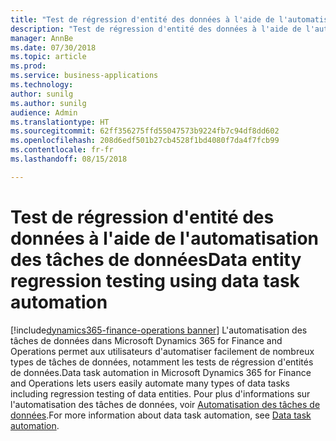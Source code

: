 ```yaml
---
title: "Test de régression d'entité des données à l'aide de l'automatisation des tâches de données"
description: "Test de régression d'entité des données à l'aide de l'automatisation des tâches de données dans la gestion des données"
manager: AnnBe
ms.date: 07/30/2018
ms.topic: article
ms.prod: 
ms.service: business-applications
ms.technology: 
author: sunilg
ms.author: sunilg
audience: Admin
ms.translationtype: HT
ms.sourcegitcommit: 62ff356275ffd55047573b9224fb7c94df8dd602
ms.openlocfilehash: 208d6edf501b27cb4528f1bd4080f7da4f7fcb99
ms.contentlocale: fr-fr
ms.lasthandoff: 08/15/2018

---
```




#  <a name="data-entity-regression-testing-using-data-task-automation"></a><span data-ttu-id="8cff4-103">Test de régression d'entité des données à l'aide de l'automatisation des tâches de données</span><span class="sxs-lookup"><span data-stu-id="8cff4-103">Data entity regression testing using data task automation</span></span> 

[!include[dynamics365-finance-operations banner](../includes/dynamics365-finance-operations.md)]
<span data-ttu-id="8cff4-104">L'automatisation des tâches de données dans Microsoft Dynamics 365 for Finance and Operations permet aux utilisateurs d'automatiser facilement de nombreux types de tâches de données, notamment les tests de régression d'entités de données.</span><span class="sxs-lookup"><span data-stu-id="8cff4-104">Data task automation in Microsoft Dynamics 365 for Finance and Operations lets users easily automate many types of data tasks including regression testing of data entities.</span></span> <span data-ttu-id="8cff4-105">Pour plus d'informations sur l'automatisation des tâches de données, voir [Automatisation des tâches de données](https://docs.microsoft.com/en-us/dynamics365/unified-operations/dev-itpro/data-entities/data-task-automation).</span><span class="sxs-lookup"><span data-stu-id="8cff4-105">For more information about data task automation, see [Data task automation](https://docs.microsoft.com/en-us/dynamics365/unified-operations/dev-itpro/data-entities/data-task-automation).</span></span>



